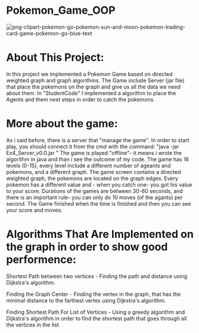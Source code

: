 # Pokemon_Game_OOP
![png-clipart-pokemon-go-pokemon-sun-and-moon-pokemon-trading-card-game-pokemon-go-blue-text](https://user-images.githubusercontent.com/92723105/148658917-10dfe431-e50b-43f0-9f6b-05d110d915c7.png)
# About This Project:

In this project we implemented a Pokemon Game based on directed weighted graph and graph algorithms.
The Game include Server (jar file) that place the pokemons on the graph and give us all the data we need about them.
In "StudentCode" I implemented a algorithm to place the Agents and them next steps in order to catch the pokemons.

# More about the game:
As i said before, there is a server that "manage the game".
In order to start play, you should connect it from the cmd with the command: "java -jar Ex4_Server_v0.0.jar <LEVEL>"
The game is played "offline"- it means i wrote the algorithm in java and than i see the outcome of my code.
The game has 16 levels (0-15), every level include a different number of ageants and pokemons, and a different graph.
The game screen contains a directed weighted graph, the pokemons are located on the graph edges.
Every pokemon has a different value and - when you catch one- you got his value to your score.
Durations of the games are between 30-60 seconds, and there is an important rule- you can only do 10 moves (of the agants) per second.
The Game finished when the time is finished and then you can see your score and moves.

# Algorithms That Are Implemented on the graph in order to show good performence:

Shortest Path between two vertices - Finding the path and distance using Dijkstra's algorithm.

Finding the Graph Center - Finding the vertex in the graph, that has the minimal distance to the farthest vertex using Dijkstra's algorithm.

Finding Shortest Path For List of Vertices - Using a greedy algorithm and Dijkstra's algorithm in order to find the shortest path that goes through all the vertices in the list
